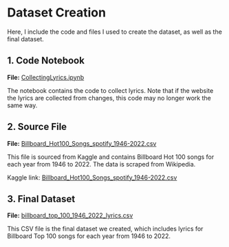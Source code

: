 # Dataset Creation

Here, I include the code and files I used to create the dataset, as well as the final dataset.

## 1. Code Notebook

**File:** [CollectingLyrics.ipynb](https://github.com/Rhaam/musicProfanity/blob/main/building_the_dataset/CollectingLyrics.ipynb)

The notebook contains the code to collect lyrics. Note that if the website the lyrics are collected from changes, this code may no longer work the same way.

## 2. Source File

**File:** [Billboard_Hot100_Songs_spotify_1946-2022.csv]([https://www.kaggle.com/datasets/tushar5harma/billboard-hot-100-songs-spotify-data-1946-2022](https://github.com/Rhaam/musicProfanity/blob/main/building_the_dataset/Billboard_Hot100_Songs_Spotify_1946-2022.csv))

This file is sourced from Kaggle and contains Billboard Hot 100 songs for each year from 1946 to 2022. The data is scraped from Wikipedia.

Kaggle link: [Billboard_Hot100_Songs_spotify_1946-2022.csv](https://www.kaggle.com/datasets/tushar5harma/billboard-hot-100-songs-spotify-data-1946-2022)


## 3. Final Dataset

**File:** [billboard_top_100_1946_2022_lyrics.csv](https://github.com/Rhaam/musicProfanity/blob/main/building_the_dataset/billboard_top_100_1946_2022_lyrics.csv)

This CSV file is the final dataset we created, which includes lyrics for Billboard Top 100 songs for each year from 1946 to 2022.

 
